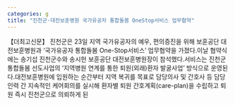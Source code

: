 ```yaml
---
categories: g
title: "진천군·대전보훈병원 국가유공자 통합돌봄 OneStop서비스 업무협약"
---
```

【더최고신문】 진천군은 23일 지역 국가유공자의 예우, 편의증진을 위해 보훈공단 대전보훈병원과 ‘국가유공자 통합돌봄 One-Stop서비스’ 업무협약을 가졌다.이날 협약식에는 송기섭 진천군수와 송시헌 보훈공단 대전보훈병원장이 참석했다.서비스는 진천군 통합돌봄 선도사업의 ‘지역병원 연계를 통한 퇴원(외래)환자 발굴사업’ 방식으로 운영된다.대전보훈병원에 입원하는 순간부터 지역 복귀를 목표로 담당의사 및 간호사 등 담당 인력 간 지속적인 케어회의를 실시해 환자별 퇴원 간호계획(care-plan)을 수립하고 퇴원 즉시 진천군으로 의뢰하게 된